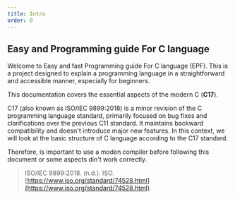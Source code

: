 ```yaml
---
title: Intro
order: 0
---
```


## Easy and Programming guide For C language

Welcome to Easy and fast Programming guide For C language  (EPF). This is a project designed to explain a programming language in a straightforward and accessible manner, especially for beginners.

This documentation covers the essential aspects of the modern C (**C17**).

C17 (also known as ISO/IEC 9899:2018) is a minor revision of the C programming language standard, primarily focused on bug fixes and clarifications over the previous C11 standard. It maintains backward compatibility and doesn't introduce major new features. In this context, we will look at the basic structure of C language according to the C17 standard.

Therefore, is important to use a moden compiler before following this document or some aspects din't work correctly.

> ISO/IEC 9899:2018. (n.d.). ISO. [https://www.iso.org/standard/74528.html](https://www.iso.org/standard/74528.html)